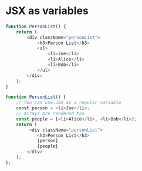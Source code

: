 # JSX as variables

<div class="row">

<div class="cell-3">

```js
function PersonList() {
    return (
        <div className="personList">
            <h3>Person List</h3>
            <ul>
                <li>Joe</li>
                <li>Alice</li>
                <li>Bob</li>
            </ul>
        </div>
    );
}
```

</div>

<div class="cell-3">

```js
function PersonList() {
    // You can use JSX as a regular variable
    const person = <li>Joe</li>;
    // Arrays are rendered too
    const people = [<li>Alice</li>, <li>Bob</li>];
    return (
         <div className="personList">
            <h3>Person List</h3>
            {person}
            {people}
        </div>
    );
};
```

</div>
</div>
